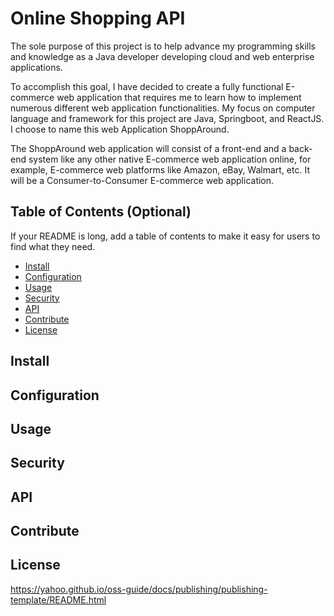 # Online Shopping API
The sole purpose of this project is to help advance my programming skills and knowledge as a Java developer developing cloud and web enterprise applications. 

To accomplish this goal, I have decided to create a fully functional E-commerce web application that requires me to learn how to implement numerous different web application functionalities. My focus on computer language and framework for this project are Java, Springboot, and ReactJS. I choose to name this web Application ShoppAround.

The ShoppAround web application will consist of a front-end and a back-end system like any other native E-commerce web application online, for example, E-commerce web platforms like Amazon, eBay, Walmart, etc. It will be a Consumer-to-Consumer E-commerce web application.

## Table of Contents (Optional)

If your README is long, add a table of contents to make it easy for users to find what they need.

- [Install](#install)
- [Configuration](#Configuration)
- [Usage](#Usage)
- [Security](#Security)
- [API](#Security)
- [Contribute](#Security)
- [License](#license)

## Install
## Configuration
## Usage
## Security
## API
## Contribute
## License

https://yahoo.github.io/oss-guide/docs/publishing/publishing-template/README.html
